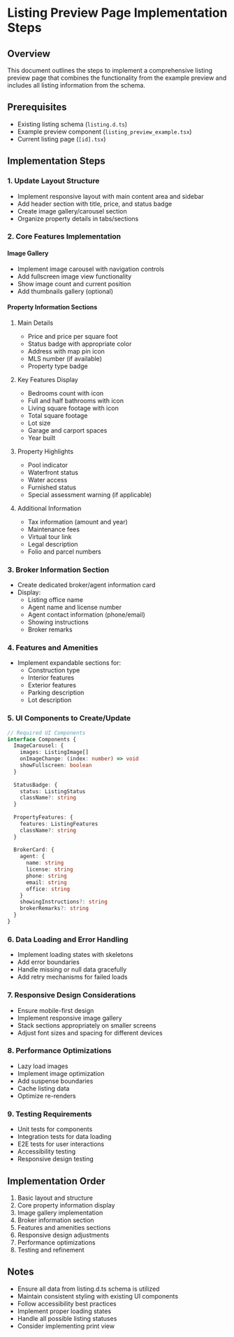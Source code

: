 # Listing Preview Page Implementation Steps

## Overview
This document outlines the steps to implement a comprehensive listing preview page that combines the functionality from the example preview and includes all listing information from the schema.

## Prerequisites
- Existing listing schema (`listing.d.ts`)
- Example preview component (`listing_preview_example.tsx`)
- Current listing page (`[id].tsx`)

## Implementation Steps

### 1. Update Layout Structure
- Implement responsive layout with main content area and sidebar
- Add header section with title, price, and status badge
- Create image gallery/carousel section
- Organize property details in tabs/sections

### 2. Core Features Implementation

#### Image Gallery
- Implement image carousel with navigation controls
- Add fullscreen image view functionality
- Show image count and current position
- Add thumbnails gallery (optional)

#### Property Information Sections
1. Main Details
   - Price and price per square foot
   - Status badge with appropriate color
   - Address with map pin icon
   - MLS number (if available)
   - Property type badge

2. Key Features Display
   - Bedrooms count with icon
   - Full and half bathrooms with icon
   - Living square footage with icon
   - Total square footage
   - Lot size
   - Garage and carport spaces
   - Year built

3. Property Highlights
   - Pool indicator
   - Waterfront status
   - Water access
   - Furnished status
   - Special assessment warning (if applicable)

4. Additional Information
   - Tax information (amount and year)
   - Maintenance fees
   - Virtual tour link
   - Legal description
   - Folio and parcel numbers

### 3. Broker Information Section
- Create dedicated broker/agent information card
- Display:
  - Listing office name
  - Agent name and license number
  - Agent contact information (phone/email)
  - Showing instructions
  - Broker remarks

### 4. Features and Amenities
- Implement expandable sections for:
  - Construction type
  - Interior features
  - Exterior features
  - Parking description
  - Lot description

### 5. UI Components to Create/Update

```typescript
// Required UI Components
interface Components {
  ImageCarousel: {
    images: ListingImage[]
    onImageChange: (index: number) => void
    showFullscreen: boolean
  }
  
  StatusBadge: {
    status: ListingStatus
    className?: string
  }
  
  PropertyFeatures: {
    features: ListingFeatures
    className?: string
  }
  
  BrokerCard: {
    agent: {
      name: string
      license: string
      phone: string
      email: string
      office: string
    }
    showingInstructions?: string
    brokerRemarks?: string
  }
}
```

### 6. Data Loading and Error Handling
- Implement loading states with skeletons
- Add error boundaries
- Handle missing or null data gracefully
- Add retry mechanisms for failed loads

### 7. Responsive Design Considerations
- Ensure mobile-first design
- Implement responsive image gallery
- Stack sections appropriately on smaller screens
- Adjust font sizes and spacing for different devices

### 8. Performance Optimizations
- Lazy load images
- Implement image optimization
- Add suspense boundaries
- Cache listing data
- Optimize re-renders

### 9. Testing Requirements
- Unit tests for components
- Integration tests for data loading
- E2E tests for user interactions
- Accessibility testing
- Responsive design testing

## Implementation Order
1. Basic layout and structure
2. Core property information display
3. Image gallery implementation
4. Broker information section
5. Features and amenities sections
6. Responsive design adjustments
7. Performance optimizations
8. Testing and refinement

## Notes
- Ensure all data from listing.d.ts schema is utilized
- Maintain consistent styling with existing UI components
- Follow accessibility best practices
- Implement proper loading states
- Handle all possible listing statuses
- Consider implementing print view 